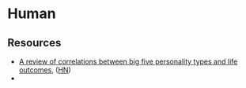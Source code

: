 # Human

## Resources

- [A review of correlations between big five personality types and life outcomes](https://dynomight.net/better-personalities/), ([HN](https://news.ycombinator.com/item?id=27097590))
-
